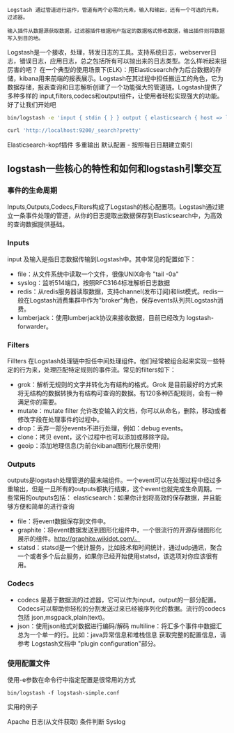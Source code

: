 ```
Logstash 通过管道进行运作，管道有两个必需的元素，输入和输出，还有一个可选的元素，过滤器。

输入插件从数据源获取数据，过滤器插件根据用户指定的数据格式修改数据，输出插件则将数据写入到目的地。
```


Logstash是一个接收，处理，转发日志的工具。支持系统日志，webserver日志，错误日志，应用日志，总之包括所有可以抛出来的日志类型。怎么样听起来挺厉害的吧？
在一个典型的使用场景下(ELK)：用Elasticsearch作为后台数据的存储，kibana用来前端的报表展示。Logstash在其过程中担任搬运工的角色，它为数据存储，报表查询和日志解析创建了一个功能强大的管道链。Logstash提供了多种多样的 input,filters,codecs和output组件，让使用者轻松实现强大的功能。好了让我们开始吧
```bash
bin/logstash -e 'input { stdin { } } output { elasticsearch { host => localhost } }'

curl 'http://localhost:9200/_search?pretty'
```

Elasticsearch-kopf插件
多重输出
默认配置 - 按照每日日期建立索引


## logstash一些核心的特性和如何和logstash引擎交互

### 事件的生命周期
Inputs,Outputs,Codecs,Filters构成了Logstash的核心配置项。Logstash通过建立一条事件处理的管道，从你的日志提取出数据保存到Elasticsearch中，为高效的查询数据提供基础。

### Inputs

input 及输入是指日志数据传输到Logstash中。其中常见的配置如下：
* file：从文件系统中读取一个文件，很像UNIX命令 "tail -0a"
* syslog：监听514端口，按照RFC3164标准解析日志数据
* redis：从redis服务器读取数据，支持channel(发布订阅)和list模式。redis一般在Logstash消费集群中作为"broker"角色，保存events队列共Logstash消费。
* lumberjack：使用lumberjack协议来接收数据，目前已经改为 logstash-forwarder。

### Filters

Fillters 在Logstash处理链中担任中间处理组件。他们经常被组合起来实现一些特定的行为来，处理匹配特定规则的事件流。常见的filters如下：  
* grok：解析无规则的文字并转化为有结构的格式。Grok 是目前最好的方式来将无结构的数据转换为有结构可查询的数据。有120多种匹配规则，会有一种满足你的需要。
* mutate：mutate filter 允许改变输入的文档，你可以从命名，删除，移动或者修改字段在处理事件的过程中。
* drop：丢弃一部分events不进行处理，例如：debug events。
* clone：拷贝 event，这个过程中也可以添加或移除字段。
* geoip：添加地理信息(为前台kibana图形化展示使用)

### Outputs

outputs是logstash处理管道的最末端组件。一个event可以在处理过程中经过多重输出，但是一旦所有的outputs都执行结束，这个event也就完成生命周期。一些常用的outputs包括：
elasticsearch：如果你计划将高效的保存数据，并且能够方便和简单的进行查询
* file：将event数据保存到文件中。
* graphite：将event数据发送到图形化组件中，一个很流行的开源存储图形化展示的组件。http://graphite.wikidot.com/。
* statsd：statsd是一个统计服务，比如技术和时间统计，通过udp通讯，聚合一个或者多个后台服务，如果你已经开始使用statsd，该选项对你应该很有用。

### Codecs

* codecs 是基于数据流的过滤器，它可以作为input，output的一部分配置。Codecs可以帮助你轻松的分割发送过来已经被序列化的数据。流行的codecs包括 json,msgpack,plain(text)。
* json：使用json格式对数据进行编码/解码
multiline：将汇多个事件中数据汇总为一个单一的行。比如：java异常信息和堆栈信息
获取完整的配置信息，请参考 Logstash文档中 "plugin configuration"部分。

### 使用配置文件
使用-e参数在命令行中指定配置是很常用的方式
```
bin/logstash -f logstash-simple.conf
```

实用的例子

Apache 日志(从文件获取)
条件判断
Syslog